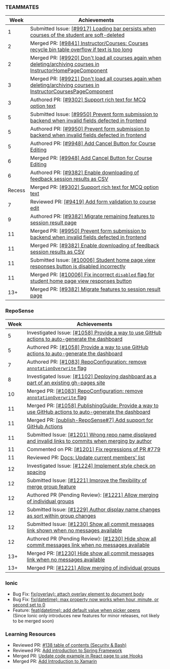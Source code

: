 ### TEAMMATES

Week | Achievements
---- | ------------
1 | Submitted Issue: [[#9917] Loading bar persists when courses of the student are soft-deleted](https://github.com/TEAMMATES/teammates/issues/9917) 
2 | Merged PR: [[#9841] Instructor/Courses: Courses recycle bin table overflow if text is too long](https://github.com/TEAMMATES/teammates/pull/9916)
2 | Merged PR: [[#9920] Don't load all courses again when deleting/archiving courses in InstructorHomePageComponent](https://github.com/TEAMMATES/teammates/pull/9922)
3 | Merged PR: [[#9921] Don't load all courses again when deleting/archiving courses in InstructorCoursesPageComponent](https://github.com/TEAMMATES/teammates/pull/9923)
3 | Authored PR: [[#9302] Support rich text for MCQ option text](https://github.com/TEAMMATES/teammates/pull/9944)
5 | Submitted Issue: [[#9950] Prevent form submission to backend when invalid fields defected in frontend](https://github.com/TEAMMATES/teammates/issues/9950)
5 | Authored PR: [[#9950] Prevent form submission to backend when invalid fields defected in frontend](https://github.com/TEAMMATES/teammates/pull/9953)
5 | Authored PR: [[#9948] Add Cancel Button for Course Editing](https://github.com/TEAMMATES/teammates/pull/9949)
6 | Merged PR: [[#9948] Add Cancel Button for Course Editing](https://github.com/TEAMMATES/teammates/pull/9949)
6 | Authored PR: [[#9382] Enable downloading of feedback session results as CSV](https://github.com/TEAMMATES/teammates/pull/9961)
Recess | Merged PR: [[#9302] Support rich text for MCQ option text](https://github.com/TEAMMATES/teammates/pull/9944)
7 | Reviewed PR: [[#9419] Add form validation to course edit](https://github.com/TEAMMATES/teammates/pull/9975)
9 | Authored PR: [[#9382] Migrate remaining features to session result page](https://github.com/TEAMMATES/teammates/pull/9992)
11 | Merged PR: [[#9950] Prevent form submission to backend when invalid fields defected in frontend](https://github.com/TEAMMATES/teammates/pull/9953)
11 | Merged PR: [[#9382] Enable downloading of feedback session results as CSV](https://github.com/TEAMMATES/teammates/pull/9961)
11 | Submitted Issue: [[#10006] Student home page view responses button is disabled incorrectly](https://github.com/TEAMMATES/teammates/issues/10006)
11 | Merged PR: [[#10006] Fix incorrect `disabled` flag for student home page view responses button](https://github.com/TEAMMATES/teammates/pull/10007)
13+ | Merged PR: [[#9382] Migrate features to session result page](https://github.com/TEAMMATES/teammates/pull/9992)


### RepoSense

Week | Achievements
---- | ------------
5 | Investigated Issue: [[#1058] Provide a way to use GitHub actions to auto-generate the dashboard](https://github.com/reposense/RepoSense/issues/1058)
5 | Authored PR: [[#1058] Provide a way to use GitHub actions to auto-generate the dashboard](https://github.com/reposense/RepoSense/pull/1078)
7 | Authored PR: [[#1083] RepoConfiguration: remove `annotationOverwrite` flag](https://github.com/reposense/RepoSense/pull/1117)
8 | Investigated Issue: [[#1102] Deploying dashboard as a part of an existing gh-pages site](https://github.com/reposense/RepoSense/issues/1102)
10 | Merged PR: [[#1083] RepoConfiguration: remove `annotationOverwrite` flag](https://github.com/reposense/RepoSense/pull/1117)
11 | Merged PR: [[#1058] PublishingGuide: Provide a way to use GitHub actions to auto-generate the dashboard](https://github.com/reposense/RepoSense/pull/1078)
11 | Merged PR: [[publish-RepoSense#7] Add support for GitHub Actions](https://github.com/reposense/publish-RepoSense/pull/7)
11 | Submitted Issue: [[#1201] Wrong repo name displayed and invalid links to commits when merging by author](https://github.com/reposense/RepoSense/issues/1201)
11 | Commented on PR: [[#1201] Fix regressions of PR #779](https://github.com/reposense/RepoSense/pull/1203)
11 | Reviewed PR: [Docs: Update current members' list](https://github.com/reposense/RepoSense/pull/1208)
12 | Investigated Issue: [[#1224] Implement style check on spacing](https://github.com/reposense/RepoSense/issues/1224)
12 | Submitted Issue: [[#1221] Improve the flexibility of merge group feature](https://github.com/reposense/RepoSense/issues/1221)
12 | Authored PR (Pending Review): [[#1221] Allow merging of individual groups](https://github.com/reposense/RepoSense/pull/1223)
12 | Submitted Issue: [[#1229] Author display name changes as sort within group changes](https://github.com/reposense/RepoSense/issues/1229)
12 | Submitted Issue: [[#1230] Show all commit messages link shown when no messages available](https://github.com/reposense/RepoSense/issues/1230)
12 | Authored PR (Pending Review): [[#1230] Hide show all commit messages link when no messages available](https://github.com/reposense/RepoSense/pull/1231)
13+ | Merged PR: [[#1230] Hide show all commit messages link when no messages available](https://github.com/reposense/RepoSense/pull/1231)
13+ | Merged PR: [[#1221] Allow merging of individual groups](https://github.com/reposense/RepoSense/pull/1223)


### Ionic
- Bug Fix: [fix(overlay): attach overlay element to document body](https://github.com/ionic-team/ionic/pull/20359)
- Bug Fix: [fix(datetime): max property now works when hour, minute, or second set to 0](https://github.com/ionic-team/ionic/pull/20665)
- Feature: [feat(datetime): add default value when picker opens](https://github.com/ionic-team/ionic/pull/20804)<br/>
(Since Ionic only introduces new features for minor releases, not likely to be merged soon)


### Learning Resources
- Reviewed PR: [#138 table of contents (Security & Bash)](https://github.com/se-edu/learningresources/pull/180)
- Reviewed PR: [Add introduction to Spring Framework](https://github.com/se-edu/learningresources/pull/172)
- Merged PR: [Update code example in React page to use Hooks](https://github.com/se-edu/learningresources/pull/163)
- Merged PR: [Add Introduction to Xamarin](https://github.com/se-edu/learningresources/pull/171)
